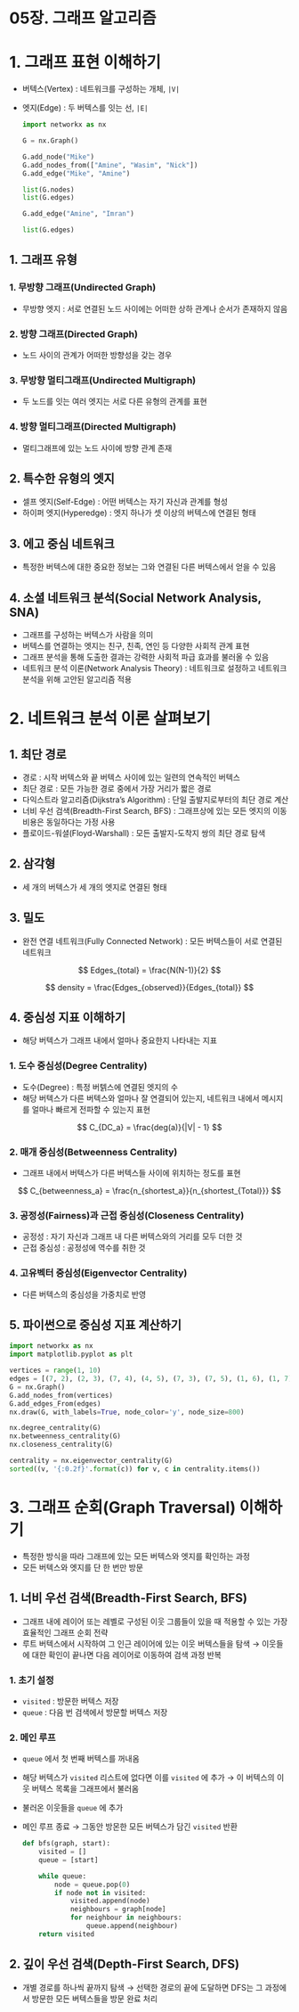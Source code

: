 # 05장. 그래프 알고리즘

# 1. 그래프 표현 이해하기

- 버텍스(Vertex) : 네트워크를 구성하는 개체, `|V|`
- 엣지(Edge) : 두 버텍스를 잇는 선, `|E|`
    
    ```python
    import networkx as nx
    
    G = nx.Graph()
    
    G.add_node("Mike")
    G.add_nodes_from(["Amine", "Wasim", "Nick"])
    G.add_edge("Mike", "Amine")
    
    list(G.nodes)
    list(G.edges)
    
    G.add_edge("Amine", "Imran")
    
    list(G.edges)
    ```
    

## 1. 그래프 유형

### 1. 무방향 그래프(Undirected Graph)

- 무방향 엣지 : 서로 연결된 노드 사이에는 어떠한 상하 관계나 순서가 존재하지 않음

### 2. 방향 그래프(Directed Graph)

- 노드 사이의 관계가 어떠한 방향성을 갖는 경우

### 3. 무방향 멀티그래프(Undirected Multigraph)

- 두 노드를 잇는 여러 엣지는 서로 다른 유형의 관계를 표현

### 4. 방향 멀티그래프(Directed Multigraph)

- 멀티그래프에 있는 노드 사이에 방향 관계 존재

## 2. 특수한 유형의 엣지

- 셀프 엣지(Self-Edge) : 어떤 버텍스는 자기 자신과 관계를 형성
- 하이퍼 엣지(Hyperedge) : 엣지 하나가 셋 이상의 버텍스에 연결된 형태

## 3. 에고 중심 네트워크

- 특정한 버텍스에 대한 중요한 정보는 그와 연결된 다른 버텍스에서 얻을 수 있음

## 4. 소셜 네트워크 분석(Social Network Analysis, SNA)

- 그래프를 구성하는 버텍스가 사람을 의미
- 버텍스를 연결하는 엣지는 친구, 친족, 연인 등 다양한 사회적 관계 표현
- 그래프 분석을 통해 도출한 결과는 강력한 사회적 파급 효과를 불러올 수 있음
- 네트워크 분석 이론(Network Analysis Theory) : 네트워크로 설정하고 네트워크 분석을 위해 고안된 알고리즘 적용

# 2. 네트워크 분석 이론 살펴보기

## 1. 최단 경로

- 경로 : 시작 버텍스와 끝 버텍스 사이에 있는 일련의 연속적인 버텍스
- 최단 경로 : 모든 가능한 경로 중에서 가장 거리가 짧은 경로
- 다익스트라 알고리즘(Dijkstra’s Algorithm) : 단일 출발지로부터의 최단 경로 계산
- 너비 우선 검색(Breadth-First Search, BFS) : 그래프상에 있는 모든 엣지의 이동 비용은 동일하다는 가정 사용
- 플로이드-워셜(Floyd-Warshall) : 모든 출발지-도착지 쌍의 최단 경로 탐색

## 2. 삼각형

- 세 개의 버텍스가 세 개의 엣지로 연결된 형태

## 3. 밀도

- 완전 연결 네트워크(Fully Connected Network) : 모든 버텍스들이 서로 연결된 네트워크

$$
Edges_{total} = \frac{N(N-1)}{2}
$$

$$
density = \frac{Edges_{observed}}{Edges_{total}}
$$

## 4. 중심성 지표 이해하기

- 해당 버텍스가 그래프 내에서 얼마나 중요한지 나타내는 지표

### 1. 도수 중심성(Degree Centrality)

- 도수(Degree) : 특정 버텕스에 연결된 엣지의 수
- 해당 버텍스가 다른 버텍스와 얼마나 잘 연결되어 있는지, 네트워크 내에서 메시지를 얼마나 빠르게 전파할 수 있는지 표현

$$
C_{DC_a} = \frac{deg(a)}{|V| - 1}
$$

### 2. 매개 중심성(Betweenness Centrality)

- 그래프 내에서 버텍스가 다른 버텍스들 사이에 위치하는 정도를 표현

$$
C_{betweenness_a} = \frac{n_{shortest_a}}{n_{shortest_{Total}}}
$$

### 3. 공정성(Fairness)과 근접 중심성(Closeness Centrality)

- 공정성 : 자기 자신과 그래프 내 다른 버텍스와의 거리를 모두 더한 것
- 근접 중심성 : 공정성에 역수를 취한 것

### 4. 고유벡터 중심성(Eigenvector Centrality)

- 다른 버텍스의 중심성을 가중치로 반영

## 5. 파이썬으로 중심성 지표 계산하기

```python
import networkx as nx
import matplotlib.pyplot as plt

vertices = range(1, 10)
edges = [(7, 2), (2, 3), (7, 4), (4, 5), (7, 3), (7, 5), (1, 6), (1, 7), (2, 8), (2, 9)]
G = nx.Graph()
G.add_nodes_from(vertices)
G.add_edges_From(edges)
nx.draw(G, with_labels=True, node_color='y', node_size=800)

nx.degree_centrality(G)
nx.betweenness_centrality(G)
nx.closeness_centrality(G)

centrality = nx.eigenvector_centrality(G)
sorted((v, '{:0.2f}'.format(c)) for v, c in centrality.items())
```

# 3. 그래프 순회(Graph Traversal) 이해하기

- 특정한 방식을 따라 그래프에 있는 모든 버텍스와 엣지를 확인하는 과정
- 모든 버텍스와 엣지를 단 한 번만 방문

## 1. 너비 우선 검색(Breadth-First Search, BFS)

- 그래프 내에 레이어 또는 레벨로 구성된 이웃 그룹들이 있을 때 적용할 수 있는 가장 효율적인 그래프 순회 전략
- 루트 버텍스에서 시작하여 그 인근 레이어에 있는 이웃 버텍스들을 탐색 → 이웃들에 대한 확인이 끝나면 다음 레이어로 이동하여 검색 과정 반복

### 1. 초기 설정

- `visited`  : 방문한 버텍스 저장
- `queue`  : 다음 번 검색에서 방문할 버텍스 저장

### 2. 메인 루프

- `queue`  에서 첫 번째 버텍스를 꺼내옴
- 해당 버텍스가 `visited` 리스트에 없다면 이를 `visited` 에 추가 → 이 버텍스의 이웃 버텍스 목록을 그래프에서 불러옴
- 불러온 이웃들을 `queue` 에 추가
- 메인 루프 종료 → 그동안 방몬한 모든 버텍스가 담긴 `visited` 반환
    
    ```python
    def bfs(graph, start):
        visited = []
        queue = [start]
    
        while queue:
            node = queue.pop(0)
            if node not in visited:
                visited.append(node)
                neighbours = graph[node]
                for neighbour in neighbours:
                    queue.append(neighbour)
        return visited
    ```
    

## 2. 깊이 우선 검색(Depth-First Search, DFS)

- 개별 경로를 하나씩 끝까지 탐색 → 선택한 경로의 끝에 도달하면 DFS는 그 과정에서 방문한 모든 버텍스들을 방문 완료 처리